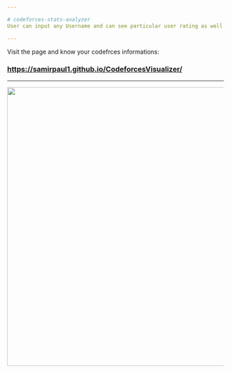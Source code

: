 ```yaml
---

# codeforces-stats-analyzer
User can input any Username and can see particular user rating as well as other informations in the form of tables and graph.(Html,Css,Jquery,JS charts,Codeforces APi)

---
```


Visit the page and know your codefrces informations: 
###   https://samirpaul1.github.io/CodeforcesVisualizer/

---



                          
<a href="url"><img src="https://raw.githubusercontent.com/SamirPaul1/CodeforcesVisualizer/main/CodeforceVisualiser.png" align="left" height="648" width="1048" ></a>






---
